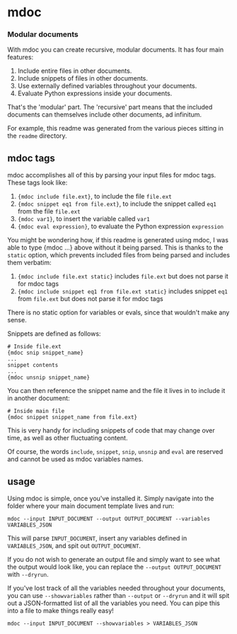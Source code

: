# mdoc
### Modular documents

With mdoc you can create recursive, modular documents. It has four main features:

1. Include entire files in other documents.
2. Include snippets of files in other documents.
3. Use externally defined variables throughout your documents.
4. Evaluate Python expressions inside your documents.

That's the 'modular' part. The 'recursive' part means that the included documents can themselves include other documents, ad infinitum.

For example, this readme was generated from the various pieces sitting in the ```readme``` directory.

## mdoc tags

mdoc accomplishes all of this by parsing your input files for mdoc tags. These tags look like:

1. ```{mdoc include file.ext}```, to include the file ```file.ext```
2. ```{mdoc snippet eq1 from file.ext}```, to include the snippet called ```eq1``` from the file ```file.ext```
3. ```{mdoc var1}```, to insert the variable called ```var1```
4. ```{mdoc eval expression}```, to evaluate the Python expression ```expression```

You might be wondering how, if this readme is generated using mdoc, I was able to type {mdoc ...} above without it being parsed. This is thanks to the ```static``` option, which prevents included files from being parsed and includes them verbatim:

1. ```{mdoc include file.ext static}``` includes ```file.ext``` but does not parse it for mdoc tags
2. ```{mdoc include snippet eq1 from file.ext static}``` includes snippet ```eq1``` from ```file.ext``` but does not parse it for mdoc tags

There is no static option for variables or evals, since that wouldn't make any sense.

Snippets are defined as follows:

```
# Inside file.ext
{mdoc snip snippet_name}
...
snippet contents
...
{mdoc unsnip snippet_name}
```

You can then reference the snippet name and the file it lives in to include it in another document:

```
# Inside main file
{mdoc snippet snippet_name from file.ext}
```

This is very handy for including snippets of code that may change over time, as well as other fluctuating content.

Of course, the words ```include```, ```snippet```, ```snip```, ```unsnip``` and ```eval``` are reserved and cannot be used as mdoc variables names.


## usage

Using mdoc is simple, once you've installed it. Simply navigate into the folder where your main document template lives and run:

```
mdoc --input INPUT_DOCUMENT --output OUTPUT_DOCUMENT --variables VARIABLES_JSON
```

This will parse ```INPUT_DOCUMENT```, insert any variables defined in ```VARIABLES_JSON```, and spit out ```OUTPUT_DOCUMENT```.

If you do not wish to generate an output file and simply want to see what the output would look like, you can replace the ```--output OUTPUT_DOCUMENT``` with ```--dryrun```.

If you've lost track of all the variables needed throughout your documents, you can use ```--showvariables``` rather than ```--output``` or ```--dryrun``` and it will spit out a JSON-formatted list of all the variables you need. You can pipe this into a file to make things really easy!

```
mdoc --input INPUT_DOCUMENT --showvariables > VARIABLES_JSON
```